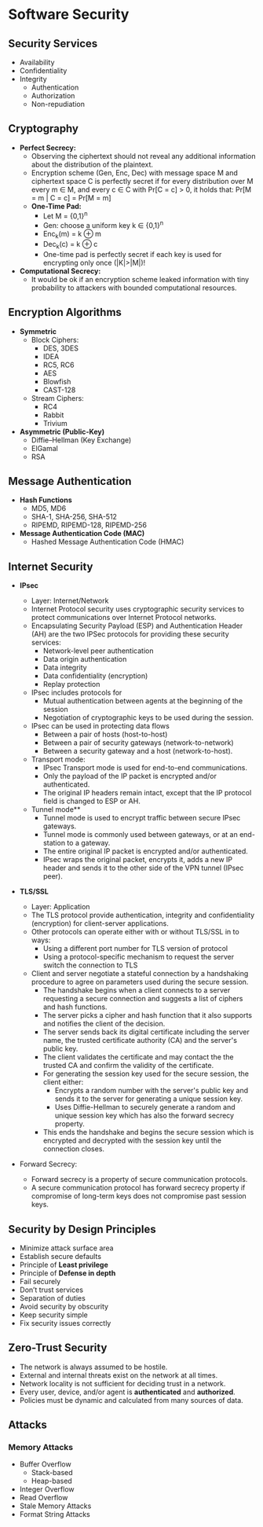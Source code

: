# Software Security

## Security Services

  - Availability
  - Confidentiality
  - Integrity
    - Authentication
    - Authorization
    - Non-repudiation


## Cryptography

  - **Perfect Secrecy:**
    - Observing the ciphertext should not reveal any additional information about the distribution of the plaintext.
    - Encryption scheme (Gen, Enc, Dec) with message space M and ciphertext space C is perfectly secret
      if for every distribution over M every m ∈ M, and every c ∈ C with Pr[C = c] > 0,
      it holds that: Pr[M = m | C = c] = Pr[M = m]
    - **One-Time Pad:**
      - Let M = {0,1}<sup>n</sup>
      - Gen: choose a uniform key k ∈ {0,1}<sup>n</sup>
      - Enc<sub>k</sub>(m) = k ⊕ m
      - Dec<sub>k</sub>(c) = k ⊕ c
      - One-time pad is perfectly secret if each key is used for encrypting only once (|K|>|M|)!
  - **Computational Secrecy:**
    - It would be ok if an encryption scheme leaked information with tiny probability to attackers with bounded computational resources.


## Encryption Algorithms

  - **Symmetric**
    - Block Ciphers:
      - DES, 3DES
      - IDEA
      - RC5, RC6
      - AES
      - Blowfish
      - CAST-128
    - Stream Ciphers:
      - RC4
      - Rabbit
      - Trivium
  - **Asymmetric (Public-Key)**
    - Diffie–Hellman (Key Exchange)
    - ElGamal
    - RSA


## Message Authentication

  - **Hash Functions**
    - MD5, MD6
    - SHA-1, SHA-256, SHA-512
    - RIPEMD, RIPEMD-128, RIPEMD-256
  - **Message Authentication Code (MAC)**
    - Hashed Message Authentication Code (HMAC)


## Internet Security

  - **IPsec**
    - Layer: Internet/Network
    - Internet Protocol security uses cryptographic security services to protect communications over Internet Protocol networks.
    - Encapsulating Security Payload (ESP) and Authentication Header (AH) are the two IPSec protocols for providing these security services:
      - Network-level peer authentication
      - Data origin authentication
      - Data integrity
      - Data confidentiality (encryption)
      - Replay protection
    - IPsec includes protocols for
      - Mutual authentication between agents at the beginning of the session
      - Negotiation of cryptographic keys to be used during the session.
    - IPsec can be used in protecting data flows
      - Between a pair of hosts (host-to-host)
      - Between a pair of security gateways (network-to-network)
      - Between a security gateway and a host (network-to-host).
    - Transport mode:
      - IPsec Transport mode is used for end-to-end communications.
      - Only the payload of the IP packet is encrypted and/or authenticated.
      - The original IP headers remain intact, except that the IP protocol field is changed to ESP or AH.
    - Tunnel mode**
      - Tunnel mode is used to encrypt traffic between secure IPsec gateways.
      - Tunnel mode is commonly used between gateways, or at an end-station to a gateway.
      - The entire original IP packet is encrypted and/or authenticated.
      - IPsec wraps the original packet, encrypts it, adds a new IP header and sends it to the other side of the VPN tunnel (IPsec peer).

  - **TLS/SSL**
    - Layer: Application
    - The TLS protocol provide authentication, integrity and confidentiality (encryption) for client-server applications.
    - Other protocols can operate either with or without TLS/SSL in to ways:
      - Using a different port number for TLS version of protocol
      - Using a protocol-specific mechanism to request the server switch the connection to TLS
    - Client and server negotiate a stateful connection by a handshaking procedure to agree on parameters used during the secure session.
      - The handshake begins when a client connects to a server requesting a secure connection and suggests a list of ciphers and hash functions.
      - The server picks a cipher and hash function that it also supports and notifies the client of the decision.
      - The server sends back its digital certificate including the server name, the trusted certificate authority (CA) and the server's public key.
      - The client validates the certificate and may contact the the trusted CA and confirm the validity of the certificate.
      - For generating the session key used for the secure session, the client either:
        - Encrypts a random number with the server's public key and sends it to the server for generating a unique session key.
        - Uses Diffie-Hellman to securely generate a random and unique session key which has also the forward secrecy property.
      - This ends the handshake and begins the secure session which is encrypted and decrypted with the session key until the connection closes.

  - Forward Secrecy:
    - Forward secrecy is a property of secure communication protocols.
    - A secure communication protocol has forward secrecy property if compromise of long-term keys does not compromise past session keys.


## Security by Design Principles

  - Minimize attack surface area
  - Establish secure defaults
  - Principle of **Least privilege**
  - Principle of **Defense in depth**
  - Fail securely
  - Don’t trust services
  - Separation of duties
  - Avoid security by obscurity
  - Keep security simple
  - Fix security issues correctly


## Zero-Trust Security

  - The network is always assumed to be hostile.
  - External and internal threats exist on the network at all times.
  - Network locality is not sufficient for deciding trust in a network.
  - Every user, device, and/or agent is **authenticated** and **authorized**.
  - Policies must be dynamic and calculated from many sources of data.


## Attacks

### Memory Attacks

  - Buffer Overflow
    - Stack-based
    - Heap-based
  - Integer Overflow
  - Read Overflow
  - Stale Memory Attacks
  - Format String Attacks

